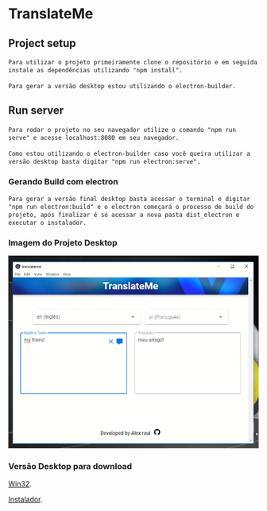 # TranslateMe

## Project setup
```
Para utilizar o projeto primeiramente clone o repositório e em seguida instale as dependências utilizando "npm install".

Para gerar a versão desktop estou utilizando o electron-builder.

```

## Run server
```
Para rodar o projeto no seu navegador utilize o comando "npm run serve" e acesse localhost:8080 em seu navegador.

Como estou utilizando o electron-builder caso você queira utilizar a versão desktop basta digitar "npm run electron:serve".

```

### Gerando Build com electron
```
Para gerar a versão final desktop basta acessar o terminal e digitar "npm run electron:build" e o electron começará o processo de build do projeto, após finalizar é só acessar a nova pasta dist_electron e executar o instalador.

```
### Imagem do Projeto Desktop

![imgReadme](https://github.com/raultocantins/translateMe/blob/master/src/assets/imgReadme.png)

### Versão Desktop para download

[Win32](https://drive.google.com/drive/folders/1w1IalnpV7l1_dcfSMoV74qBF7chP0iPz?usp=sharing).

[Instalador](https://drive.google.com/file/d/1onOa8PY3Z5nysSQcZidpQgQdx6iDxbg7/view?usp=sharing).
